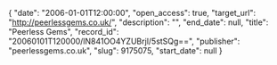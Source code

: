 {
  "date": "2006-01-01T12:00:00", 
  "open_access": true, 
  "target_url": "http://peerlessgems.co.uk/", 
  "description": "", 
  "end_date": null, 
  "title": "Peerless Gems", 
  "record_id": "20060101T120000/lN841OO4YZUBrjl/5stSQg==", 
  "publisher": "peerlessgems.co.uk", 
  "slug": 9175075, 
  "start_date": null
}

